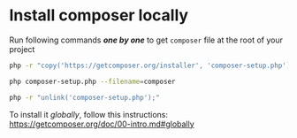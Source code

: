 # Install composer locally

Run following commands **_one by one_** to get `composer` file at the root of your project

```bash
php -r "copy('https://getcomposer.org/installer', 'composer-setup.php');"

php composer-setup.php --filename=composer

php -r "unlink('composer-setup.php');"
```

To install it _globally_, follow this instructions:  
https://getcomposer.org/doc/00-intro.md#globally
